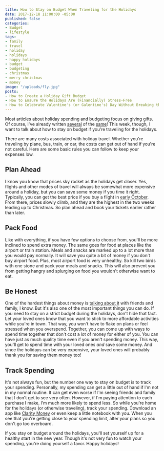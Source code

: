 ```yaml
---
title: How to Stay on Budget When Traveling for the Holidays
date: 2017-12-18 11:00:00 -05:00
published: false
categories:
- Budget
- lifestyle
tags:
- family
- travel
- holiday
- holidays
- happy holidays
- budget
- budgeting
- christmas
- merry christmas
- money
image: "/uploads/fly.jpg"
posts:
- How to Create a Holiday Gift Budget
- How to Ensure the Holidays Are (Financially) Stress-Free
- How to Celebrate Valentine's (or Galentine's) Day Without Breaking the Bank
---
```


Most articles about holiday spending and budgeting focus on giving gifts. Of course, I've already written [several](https://www.maggiegermano.com/blog/how-to-create-a-holiday-gift-budget/) of the [same](https://www.maggiegermano.com/blog/how-chasing-sales-can-actually-blow-your-budget/)! This week, though, I want to talk about how to stay on budget if you're traveling for the holidays.

There are many costs associated with holiday travel. Whether you're traveling by plane, bus, train, or car, the costs can get out of hand if you're not careful. Here are some basic rules you can follow to keep your expenses low.

## Plan Ahead

I know you know that prices sky rocket as the holidays get closer. Yes, flights and other modes of travel will always be somewhat more expensive around a holiday, but you can save some money if you time it right. Typically, you can get the best price if you buy a flight in [early October](https://www.cnbc.com/2017/10/06/now-is-the-best-time-to-book-holiday-travel.html). From there, prices slowly climb, and they are the highest in the two weeks leading up to Christmas. So plan ahead and book your tickets earlier rather than later.

## Pack Food

Like with everything, if you have few options to choose from, you'll be more inclined to spend extra money. The same goes for food at places like the airport or train station. Meals and snacks are marked up to a lot more than you would pay normally. It will save you quite a bit of money if you don't buy airport food. Plus, most airport food is very unhealthy. So kill two birds with one stone and pack your meals and snacks. This will also prevent you from getting hangry and splurging on food you wouldn't otherwise want to eat.

## Be Honest

One of the hardest things about money is [talking about it](https://www.maggiegermano.com/blog/how-to-talk-to-your-friends-about-money/) with friends and family, I know. But it's also one of the most important things you can do. If you need to stay on a strict budget during the holidays, don't hide that fact. Let your loved ones know that you want to stick to more affordable activities while you're in town. That way, you won't have to flake on plans or feel stressed when you overspend. Together, you can come up with ways to spend time together that don't cost a lot of money for either of you. You can have just as much quality time even if you aren't spending money. This way, you'll get to spend time with your loved ones *and* save some money. And since the holidays can be very expensive, your loved ones will probably thank you for saving them money too!

## Track Spending

It's not always fun, but the number one way to stay on budget is to track your spending. Personally, my spending can get a little out of hand if I'm not in my normal routine. It can get even worse if I'm seeing friends and family that I don't get to see very often. However, if I'm paying attention to each purchase I make, I'm much more likely to spend less. So while you're home for the holidays (or otherwise traveling), track your spending. Download an app like [Clarity Money](https://claritymoney.com/) or even keep a little notebook with you. When you see that you're getting close to your spending limit, alter your plans so you don't go too overboard.

If you stay on budget around the holidays, you'll set yourself up for a healthy start in the new year. Though it's not very fun to watch your spending, you're doing yourself a favor. Happy holidays!